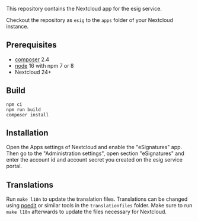 This repository contains the Nextcloud app for the esig service.

Checkout the repository as `esig` to the `apps` folder of your Nextcloud
instance.

## Prerequisites

- [composer](https://getcomposer.org/) 2.4
- [node](https://nodejs.org/) 16 with npm 7 or 8
- Nextcloud 24+


## Build

	npm ci
	npm run build
	composer install


## Installation

Open the Apps settings of Nextcloud and enable the "eSignatures" app. Then go
to the "Administration settings", open section "eSignatures" and enter the
account id and account secret you created on the esig service portal.


## Translations

Run `make l10n` to update the translation files. Translations can be changed
using [poedit](https://poedit.net/) or similar tools in the `translationfiles`
folder. Make sure to run `make l10n` afterwards to update the files necessary
for Nextcloud.
